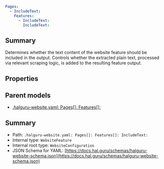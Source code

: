 <!--
title: IncludeText
version: 1.0.0+985fa281609b0afa8cea033581aabacb4efd2baa
generated: true
date: 2025-04-03T21:58:32Z
node: This file is generated by the command-line program: `halguru manual --generate-docs`
-->


```yaml
Pages:
  - IncludeText:
    Features:
      - IncludeText:
        IncludeText:
```

## Summary

Determines whether the text content of the website feature should be included in the output.
Controls whether the extracted plain text, processed via relevant scraping logic,
is added to the resulting feature output.

## Properties


## Parent models

* [.halguru-website.yaml: Pages[]: Features[]:]((website)-pages-list-features-list.md)
## Summary

* Path: `.halguru-website.yaml: Pages[]: Features[]: IncludeText:`
* Internal type: `WebsiteFeature`
* Internal root type: `WebsiteConfiguration`
* JSON Schema for YAML: [https://docs.hal.guru/schemas/halguru-website-schema.json](https://docs.hal.guru/schemas/halguru-website-schema.json)

